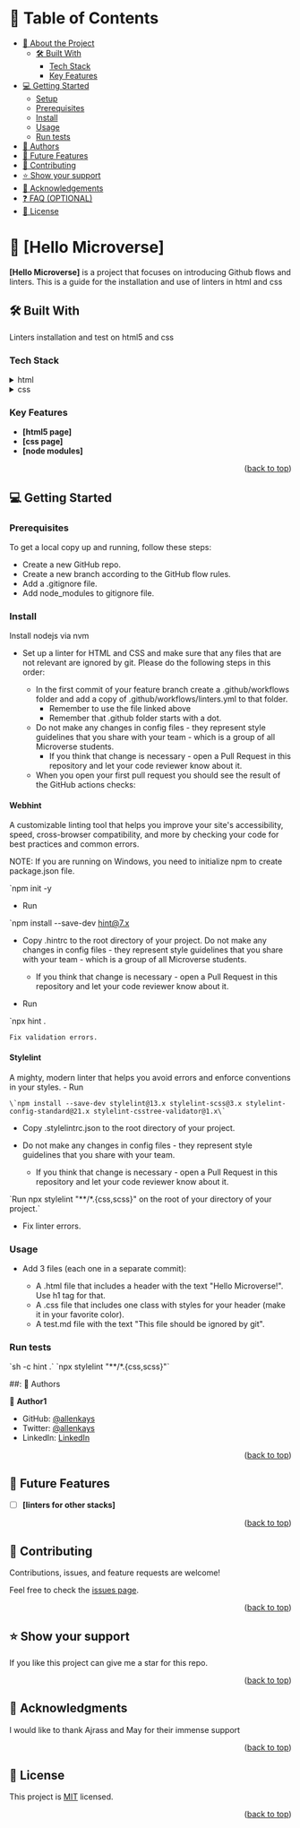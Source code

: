 <a name="readme-top"></a>

# 📗 Table of Contents

- [📖 About the Project](#about-project)
  - [🛠 Built With](#built-with)
    - [Tech Stack](#tech-stack)
    - [Key Features](#key-features)
- [💻 Getting Started](#getting-started)
  - [Setup](#setup)
  - [Prerequisites](#prerequisites)
  - [Install](#install)
  - [Usage](#usage)
  - [Run tests](#run-tests)
- [👥 Authors](#authors)
- [🔭 Future Features](#future-features)
- [🤝 Contributing](#contributing)
- [⭐️ Show your support](#support)
- [🙏 Acknowledgements](#acknowledgements)
- [❓ FAQ (OPTIONAL)](#faq)
- [📝 License](#license)


# 📖 [Hello Microverse] <a name="about-project"></a>

**[Hello Microverse]** is a project that focuses on introducing Github flows and linters. This is a guide for the installation and use of linters in html and css

## 🛠 Built With <a name="built-with"></a>
Linters installation and test on html5 and css

### Tech Stack <a name="tech-stack"></a>

<details>
  <summary>html</summary>
</details>

<details>
  <summary>css</summary>
</details>

### Key Features <a name="key-features"></a>

- **[html5 page]**
- **[css page]**
- **[node modules]**

<p align="right">(<a href="#readme-top">back to top</a>)</p>


## 💻 Getting Started <a name="getting-started"></a>

### Prerequisites <a name="prerequisites"><a/>

To get a local copy up and running, follow these steps:

- Create a new GitHub repo.
- Create a new branch according to the GitHub flow rules.
- Add a .gitignore file.
- Add node_modules to gitignore file.

### Install <a name="install"></a>

Install nodejs via nvm

- Set up a linter for HTML and CSS and make sure that any files that are not relevant are ignored by git.
Please do the following steps in this order:

    - In the first commit of your feature branch create a .github/workflows folder and add a copy of .github/workflows/linters.yml to that folder.
        - Remember to use the file linked above
        - Remember that .github folder starts with a dot.
    - Do not make any changes in config files - they represent style guidelines that you share with your team - which is a group of all Microverse students.
        - If you think that change is necessary - open a Pull Request in this repository and let your code reviewer know about it.
    - When you open your first pull request you should see the result of the GitHub actions checks:

#### Webhint

A customizable linting tool that helps you improve your site's accessibility, speed, cross-browser compatibility, and more by checking your code for best practices and common errors.

NOTE: If you are running on Windows, you need to initialize npm to create package.json file.

\`npm init -y

- Run

\`npm install --save-dev hint@7.x

- Copy .hintrc to the root directory of your project.
Do not make any changes in config files - they represent style guidelines that you share with your team - which is a group of all Microverse students.

    - If you think that change is necessary - open a Pull Request in this repository and let your code reviewer know about it.

- Run

\`npx hint .

    Fix validation errors.

#### Stylelint
A mighty, modern linter that helps you avoid errors and enforce conventions in your styles.
    - Run

    \`npm install --save-dev stylelint@13.x stylelint-scss@3.x stylelint-config-standard@21.x stylelint-csstree-validator@1.x\`

- Copy .stylelintrc.json to the root directory of your project.

- Do not make any changes in config files - they represent style guidelines that you share with your team.

    - If you think that change is necessary - open a Pull Request in this repository and let your code reviewer know about it.

\`Run npx stylelint "**/*.{css,scss}" on the root of your directory of your project.\`

- Fix linter errors.


### Usage <a name="usage"></a>
- Add 3 files (each one in a separate commit):

	- A .html file that includes a header with the text "Hello Microverse!". Use h1 tag for that.
	- A .css file that includes one class with styles for your header (make it in your favorite color).
	- A test.md file with the text "This file should be ignored by git".

### Run tests <a name="run tests"></a>

 \`sh -c hint .\`
 \`npx stylelint "\*\*/\*.{css,scss}"\`


##: 👥 Authors <a name="authors"></a>


👤 **Author1**

- GitHub: [@allenkays](https://github.com/allenkays)
- Twitter: [@allenkays](https://twitter.com/allenkays)
- LinkedIn: [LinkedIn](https://www.linkedin.com/in/allan-sang/)

<p align="right">(<a href="#readme-top">back to top</a>)</p>

## 🔭 Future Features <a name="future-features"></a>

- [ ] **[linters for other stacks]**

<p align="right">(<a href="#readme-top">back to top</a>)</p>

## 🤝 Contributing <a name="contributing"></a>

Contributions, issues, and feature requests are welcome!

Feel free to check the [issues page](../../issues/).

<p align="right">(<a href="#readme-top">back to top</a>)</p>

## ⭐️ Show your support <a name="support"></a>

If you like this project can give me a star for this repo.

<p align="right">(<a href="#readme-top">back to top</a>)</p>

## 🙏 Acknowledgments <a name="acknowledgements"></a>

I would like to thank Ajrass and May for their immense support

<p align="right">(<a href="#readme-top">back to top</a>)</p>

## 📝 License <a name="license"></a>

This project is [MIT](./LICENSE) licensed.

<p align="right">(<a href="#readme-top">back to top</a>)</p>
